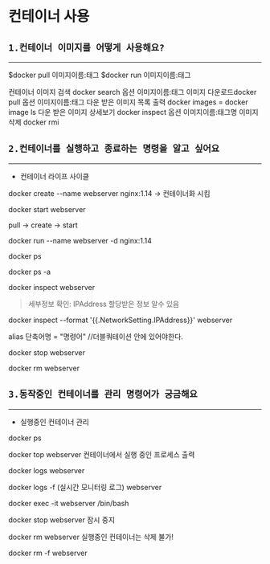 # **컨테이너 사용**

## `1.컨테이너 이미지를 어떻게 사용해요?`
___

$docker pull 이미지이름:태그
$docker run 이미지이름:태그

컨테이너 이미지 검색 docker search 옵션 이미지이름:태그
이미지 다운로드docker pull 옵션 이미지이름:태그
다운 받은 이미지 목록 출력 docker images = docker image ls
다운 받은 이미지 상세보기 docker inspect 옵션 이미지이름:태그명
이미지 삭제 docker rmi

## `2.컨테이너를 실행하고 종료하는 명령을 알고 싶어요`
___

* 컨테이너 라이프 사이클

docker create --name webserver nginx:1.14 -> 컨테이너화 시킴

docker start webserver

pull -> create -> start

docker run --name webserver -d nginx:1.14

docker ps

docker ps -a

docker inspect webserver 
> 세부정보 확인: IPAddress 할당받은 정보 알수 있음

docker inspect --format '{{.NetworkSetting.IPAddress}}' webserver 

alias  단축어명 = "명령어" //더블쿼테이션 안에 있어야한다.

docker stop webserver

docker rm webserver

## `3.동작중인 컨테이너를 관리 명령어가 궁금해요`
___
* 실행중인 컨테이너 관리

docker ps

docker top webserver 컨테이너에서 실행 중인 프로세스 출력 

docker logs webserver

docker logs -f (실시간 모니터링 로그) webserver

docker exec -it webserver /bin/bash

docker stop webserver 잠시 중지

docker rm webserver  실행중인 컨테이너는 삭제 불가!

docker rm -f webserver

